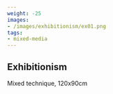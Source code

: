 ```yaml
---
weight: -25
images:
- /images/exhibitionism/ex01.png
tags:
- mixed-media
---
```


## Exhibitionism

Mixed technique, 120x90cm
